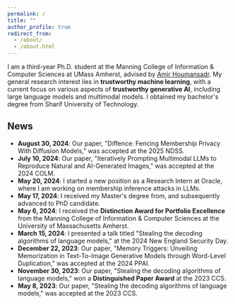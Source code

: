 ```yaml
---
permalink: /
title: ""
author_profile: true
redirect_from: 
  - /about/
  - /about.html
---
```


I am a third-year Ph.D. student at the Manning College of Information & Computer Sciences at UMass Amherst, advised by [Amir Houmansadr](https://people.cs.umass.edu/~amir/). My general research interest lies in **trustworthy machine learning**, with a current focus on various aspects of **trustworthy generative AI**, including large language models and multimodal models. I obtained my bachelor's degree from Sharif University of Technology.


## News
- **August 30, 2024**: Our paper, "Diffence: Fencing Membership Privacy With Diffusion Models," was accepted at the 2025 NDSS.
- **July 10, 2024**: Our paper, "Iteratively Prompting Multimodal LLMs to Reproduce Natural and AI-Generated Images," was accepted at the 2024 COLM.
- **May 20, 2024**: I started a new position as a Research Intern at Oracle, where I am working on membership inference attacks in LLMs.
- **May 17, 2024**: I received my Master's degree from, and subsequently advanced to PhD candidate.
- **May 6, 2024**: I received the **Distinction Award for Portfolio Excellence** from the Manning College of Information & Computer Sciences at the University of Massachusetts Amherst.
- **March 15, 2024**: I presented a talk titled "Stealing the decoding algorithms of language models," at the 2024 New England Security Day.
- **December 22, 2023**: Our paper, "Memory Triggers: Unveiling Memorization in Text-To-Image Generative Models through Word-Level Duplication," was accepted at the 2024 PPAI.
- **November 30, 2023**: Our paper, "Stealing the decoding algorithms of language models," won a **Distinguished Paper Award** at the 2023 CCS.
- **May 8, 2023**: Our paper, "Stealing the decoding algorithms of language models," was accepted at the 2023 CCS.

